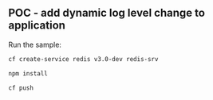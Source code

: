 ## POC - add dynamic log level change to application

Run the sample:

```bash
cf create-service redis v3.0-dev redis-srv
```

```sh
npm install
```

```bash
cf push
```
